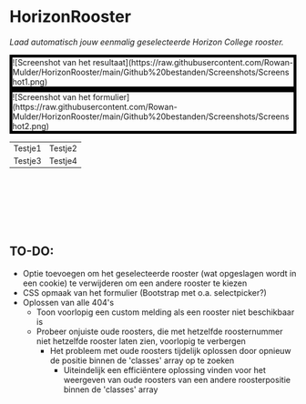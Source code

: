 # HorizonRooster
*Laad automatisch jouw eenmalig geselecteerde Horizon College rooster.*
<div style="border: 5px solid black">
  ![Screenshot van het resultaat](https://raw.githubusercontent.com/Rowan-Mulder/HorizonRooster/main/Github%20bestanden/Screenshots/Screenshot1.png)
</div>
<div style="border: 5px solid black">
  ![Screenshot van het formulier](https://raw.githubusercontent.com/Rowan-Mulder/HorizonRooster/main/Github%20bestanden/Screenshots/Screenshot2.png)
</div>
<table>
  <thead>
  </thead>
  <tbody>
    <tr>
      <td>Testje1</td>
      <td>Testje2</td>
    </tr>
    <tr>
      <td>Testje3</td>
      <td>Testje4</td>
    </tr>
  </tbody>
</table>

<br><br><br>
---

## TO-DO:
- Optie toevoegen om het geselecteerde rooster (wat opgeslagen wordt in een cookie) te verwijderen om een andere rooster te kiezen
- CSS opmaak van het formulier (Bootstrap met o.a. selectpicker?)
- Oplossen van alle 404's
  - Toon voorlopig een custom melding als een rooster niet beschikbaar is
  - Probeer onjuiste oude roosters, die met hetzelfde roosternummer niet hetzelfde rooster laten zien, voorlopig te verbergen
    - Het probleem met oude roosters tijdelijk oplossen door opnieuw de positie binnen de 'classes' array op te zoeken
      - Uiteindelijk een efficiëntere oplossing vinden voor het weergeven van oude roosters van een andere roosterpositie binnen de 'classes' array

